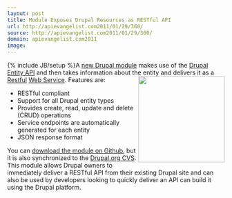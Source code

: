 ```yaml
---
layout: post
title: Module Exposes Drupal Resources as RESTful API
url: http://apievangelist.com2011/01/29/360/
source: http://apievangelist.com2011/01/29/360/
domain: apievangelist.com2011
image: 
---
```

{% include JB/setup %}A <a href="http://drupal.org/project/restws" target="_blank">new Drupal module</a> makes use of the <a href="http://drupal.org/project/entity" target="_blank">Drupal Entity API</a> and then takes information about the entity and delivers it as a <a href="http://www.kinlane.com/">Restful</a> <a href="http://www.apievangelist.com/">Web Service</a>.
Features are:<a href="http://drupal.org"></a><img src="http://kinlane-productions.s3.amazonaws.com/drupal-logo.jpg"  width="200" align="right" />
<ul>
     <li>RESTful compliant
     </li>
     <li>Support for all Drupal entity types
     </li>
     <li>Provides create, read, update and delete (CRUD) operations
     </li>
     <li>Service endpoints are automatically generated for each entity
     </li>
     <li>JSON response format
     </li>
</ul>You can <a href="http://github.com/klausi/restws">download the module on Github</a>, but it is also synchronized to the <a href="http://drupal.org/node/36662" target="_blank">Drupal.org CVS</a>.
This module allows Drupal owners to immediately deliver a RESTful API from their existing Drupal site and can also be used by developers looking to quickly deliver an API can build it using the Drupal platform.
